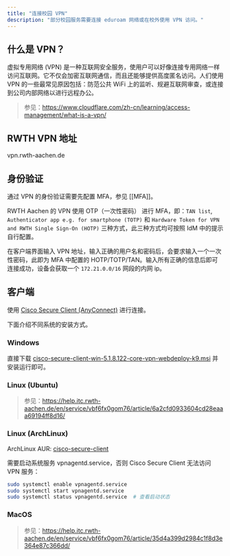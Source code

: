 ```yaml
---
title: "连接校园 VPN"
description: "部分校园服务需要连接 eduroam 网络或在校外使用 VPN 访问。"
---
```

## 什么是 VPN？

虚拟专用网络 (VPN) 是一种互联网安全服务，使用户可以好像连接专用网络一样访问互联网。它不仅会加密互联网通信，而且还能够提供高度匿名访问。人们使用 VPN 的一些最常见原因包括：防范公共 WiFi 上的监听、规避互联网审查，或连接到公司内部网络以进行远程办公。

> 参见：https://www.cloudflare.com/zh-cn/learning/access-management/what-is-a-vpn/

## RWTH VPN 地址

vpn.rwth-aachen.de

## 身份验证

通过 VPN 的身份验证需要先配置 MFA，参见 [[MFA]]。

RWTH Aachen 的 VPN 使用 OTP（一次性密码） 进行 MFA，即：`TAN list`, `Authenticator app e.g. for smartphone (TOTP)` 和 `Hardware Token for VPN and RWTH Single Sign-On (HOTP)` 三种方式，此三种方式均可按照 IdM 中的提示自行配置。

在客户端界面输入 VPN 地址，输入正确的用户名和密码后，会要求输入一个一次性密码，此即为 MFA 中配置的 HOTP/TOTP/TAN。输入所有正确的信息后即可连接成功，设备会获取一个 `172.21.0.0/16` 网段的内网 ip。

## 客户端

使用 [Cisco Secure Client (AnyConnect)](https://webspace.noc.rwth-aachen.de/shib/Cisco_Anyconnect/) 进行连接。

下面介绍不同系统的安装方式。

### Windows

直接下载 [cisco-secure-client-win-5.1.8.122-core-vpn-webdeploy-k9.msi](https://webspace.noc.rwth-aachen.de/shib/Cisco_Anyconnect/cisco-secure-client-win-5.1.8.122-core-vpn-webdeploy-k9.msi) 并安装运行即可。

### Linux (Ubuntu)

> 参见：https://help.itc.rwth-aachen.de/en/service/vbf6fx0gom76/article/6a2cfd0933604cd28eaaa69194ff8d16/

### Linux (ArchLinux)

ArchLinux AUR: [cisco-secure-client](https://aur.archlinux.org/pkgbase/cisco-secure-client)

需要启动系统服务 vpnagentd.service，否则 Cisco Secure Client 无法访问 VPN 服务：

```bash
sudo systemctl enable vpnagentd.service
sudo systemctl start vpnagentd.service
sudo systemctl status vpnagentd.service  # 查看启动状态
```

### MacOS

> 参见：https://help.itc.rwth-aachen.de/en/service/vbf6fx0gom76/article/35d4a399d2984c1f8d3e364e87c366dd/